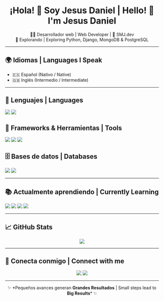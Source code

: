 <h1 align="center">
  ¡Hola! 👋 Soy Jesus Daniel | Hello! 👋 I'm Jesus Daniel
</h1>

<p align="center">
  🧑‍💻 Desarrollador web | Web Developer | 📍 SMJ.dev <br>
  🚀 Explorando | Exploring Python, Django, MongoDB & PostgreSQL
</p>

<!-- 🎨 Banner personalizado -->
<!-- <p align="center">
  <img src="https://your-image-url.com/banner.png" alt="banner" />
</p> -->

---

## 🌍 Idiomas | Languages I Speak

- 🇪🇸 Español (Nativo / Native)
- 🇬🇧 Inglés (Intermedio / Intermediate)

---

## 🧪 Lenguajes | Languages

<p>
  <img src="https://img.shields.io/badge/PHP-777BB4?style=for-the-badge&logo=php&logoColor=white"/>
  <img src="https://img.shields.io/badge/python-3670A0?style=for-the-badge&logo=python&logoColor=ffdd54"/>
</p>

## 🧰 Frameworks & Herramientas | Tools

<p>
  <img src="https://img.shields.io/badge/Laravel-FF2D20?style=for-the-badge&logo=laravel&logoColor=white"/>
  <img src="https://img.shields.io/badge/Django-092E20?style=for-the-badge&logo=django&logoColor=green"/>
  <img src="https://img.shields.io/badge/Docker-2496ED?style=for-the-badge&logo=docker&logoColor=white"/>
</p>

## 🗄️ Bases de datos | Databases

<p>
  <img src="https://img.shields.io/badge/MongoDB-47A248?style=for-the-badge&logo=mongodb&logoColor=white"/>
  <img src="https://img.shields.io/badge/PostgreSQL-4169E1?style=for-the-badge&logo=postgresql&logoColor=white"/>
</p>

---

## 📚 Actualmente aprendiendo | Currently Learning

<p>
  <img src="https://img.shields.io/badge/Python🐍-deepening-informational?style=flat-square" />
  <img src="https://img.shields.io/badge/Django🌐-in_progress-success?style=flat-square" />
  <img src="https://img.shields.io/badge/MongoDB🛢️-learning-brightgreen?style=flat-square" />
  <img src="https://img.shields.io/badge/PostgreSQL🐘-exploring-blue?style=flat-square" />
</p>

---

## 📈 GitHub Stats

<p align="center">
  <img src="https://github-readme-stats.vercel.app/api?username=jesusjdms&show_icons=true&theme=tokyonight" />
</p>

---

## 🔗 Conecta conmigo | Connect with me

<p align="center">
  <a href="mailto:jdmarchan4@gmail.com"><img src="https://img.shields.io/badge/Email-D14836?style=for-the-badge&logo=gmail&logoColor=white"/></a>
  <a href="https://linkedin.com/in/tuusuario"><img src="https://img.shields.io/badge/LinkedIn-0A66C2?style=for-the-badge&logo=linkedin&logoColor=white"/></a>
</p>

---

<p align="center">
  ✨ *Pequeños avances generan <b>Grandes Resultados</b> | Small steps lead to <b>Big Results</b>* ✨
</p>
